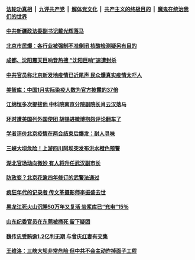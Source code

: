 

####  [法轮功真相](../../../../basic/blob/master/README.md?t=06240631) &nbsp;|&nbsp; [九评共产党](../../../../9ping.md/blob/master/README.md?t=06240631) &nbsp;|&nbsp; [解体党文化](../../../../jtdwh.md/blob/master/README.md?t=06240631)  &nbsp;|&nbsp; [共产主义的终极目的](../../../../gczydzjmd.md/blob/master/README.md?t=06240631) &nbsp;|&nbsp; [魔鬼在统治我们的世界](../../../../mgztzwmdsj.md/blob/master/README.md?t=06240631) 

#### [中共新疆政法委副书记戴光辉落马](../pages/soh5/393370.md?t=06240631) 
#### [北京市民爆：各行业被强制不准倒闭  核酸检测疑另有目的](../pages/soh5/393361.md?t=06240631) 
#### [成都、沈阳震天巨响登热搜 “沈阳巨响”速遭封杀](../pages/soh5/393355.md?t=06240631) 
#### [中共官员称北京新发地疫情已近尾声 民众爆真实疫情太吓人](../pages/soh5/393307.md?t=06240631) 
#### [美智库：中国1月实际染疫人数为官方披露的37倍](../pages/soh5/393289.md?t=06240631) 
#### [江绵恒多次提拔他 中科院南京分院副院长肖云汉落马](../pages/soh5/393301.md?t=06240631) 
#### [环时遭美国列外国使团 胡锡进微博抱怨评论翻车了](../pages/soh5/393253.md?t=06240631) 
#### [学者评价北京疫情在两会结束后爆发：耐人寻味](../pages/soh5/393262.md?t=06240631) 
#### [三峡大坝危险！上游四川阿坝突发布洪水橙色预警](../pages/soh5/393223.md?t=06240631) 
#### [湖北官场动向微妙 有人将升任武汉副市长](../pages/soh5/393208.md?t=06240631) 
#### [防政变？北京花逾四年修订的武警法通过](../pages/soh5/393157.md?t=06240631) 
#### [疯狂年代的记录者 传文革摄影师李振盛去世 ](../pages/soh5/393145.md?t=06240631) 
#### [黑龙江死火山沉睡50万年又复活 岩浆库已“充电”15％](../pages/soh5/393151.md?t=06240631) 
#### [山东纪委官员在东莞被捅死 留下疑团](../pages/soh5/393004.md?t=06240631) 
#### [魏传忠受贿逾1.2亿判无期  与曾庆红妻有交集](../pages/soh5/393142.md?t=06240631) 
#### [王维洛：三峡大坝非常危险 但中共不会主动炸掉面子工程](../pages/soh5/393019.md?t=06240631) 
